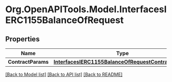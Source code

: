 # Org.OpenAPITools.Model.InterfacesIERC1155BalanceOfRequest

## Properties

Name | Type | Description | Notes
------------ | ------------- | ------------- | -------------
**ContractParams** | [**InterfacesIERC1155BalanceOfRequestContractParams**](InterfacesIERC1155BalanceOfRequestContractParams.md) |  | 

[[Back to Model list]](../README.md#documentation-for-models) [[Back to API list]](../README.md#documentation-for-api-endpoints) [[Back to README]](../README.md)

